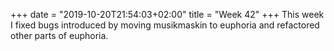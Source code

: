 +++
date = "2019-10-20T21:54:03+02:00"
title = "Week 42"
+++
This week I fixed bugs introduced by moving musikmaskin to euphoria and refactored other parts of euphoria.
